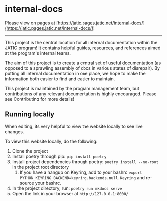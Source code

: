 # internal-docs

Please view on pages at [https://jatic.pages.jatic.net/internal-docs/](https://jatic.pages.jatic.net/internal-docs/)!

---

This project is the central location for all internal documentation within the JATIC program! It contains helpful guides, resources, and references aimed at the program's internal teams. 

The aim of this project is to create a central set of useful documentation (as opposed to a sprawling assembly of docs in various states of disrepair). By putting all internal documentation in one place, we hope to make the information both easier to find and easier to maintain.

This project is maintained by the program management team, but contributions of any relevant documentation is highly encouraged. Please see [Contributing](https://jatic.pages.jatic.net/internal-docs/contributing/) for more details!

## Running locally

When editing, its very helpful to view the website locally to see live changes.

To view this website locally, do the following:

1. Clone the project
1. Install poetry through pip: `pip install poetry`
1. Install project dependencies through poetry: `poetry install --no-root` in the project root directory
   1. If you have a hangup on Keyring, add to your bashrc `export PYTHON_KEYRING_BACKEND=keyring.backends.null.Keyring` and re-source your bashrc.
1. In the project directory, run: `poetry run mkdocs serve`
1. Open the link in your browser at `http://127.0.0.1:8000/`
